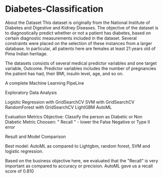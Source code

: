 # Diabetes-Classification

About the Dataset
This dataset is originally from the National Institute of Diabetes and Digestive and Kidney Diseases. The objective of the dataset is to diagnostically predict whether or not a patient has diabetes, based on certain diagnostic measurements included in the dataset. Several constraints were placed on the selection of these instances from a larger database. In particular, all patients here are females at least 21 years old of Pima Indian heritage.

The datasets consists of several medical predictor variables and one target variable, Outcome. Predictor variables includes the number of pregnancies the patient has had, their BMI, insulin level, age, and so on.

A complete Machine Learning PipeLine

Exploratory Data Analysis

Logistic Regression with GridSearchCV
SVM with GridSearchCV
RandomForest with GridSearchCV
LightGBM
AutoML


Evaluation Metrics
Objective: Classify the person as Diabetic or Non Diabetic
Metric Choosen:
" Recall " - lower the False Negative or Type II error


Result and Model Comparison

Best model: AutoML as compared to Lightgbm, random forest, SVM and logistic regression.

Based on the business objective here, we evaluated that the "Recall" is very important as compared to accuracy or precision. AutoML gave us a recall score of 0.810
